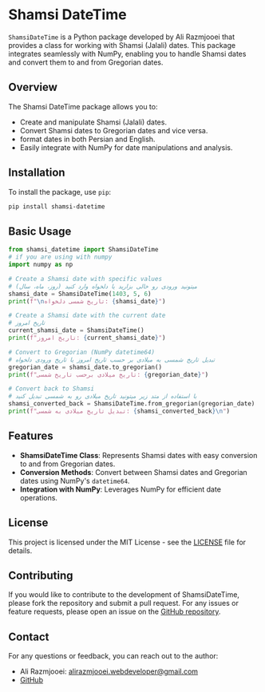 # Shamsi DateTime

`ShamsiDateTime` is a Python package developed by Ali Razmjooei that provides a class for working with Shamsi (Jalali) dates. This package integrates seamlessly with NumPy, enabling you to handle Shamsi dates and convert them to and from Gregorian dates.

## Overview

The Shamsi DateTime package allows you to:

- Create and manipulate Shamsi (Jalali) dates.
- Convert Shamsi dates to Gregorian dates and vice versa.
- format dates in both Persian and English.
- Easily integrate with NumPy for date manipulations and analysis.

## Installation

To install the package, use `pip`:

```sh
pip install shamsi-datetime
```

## Basic Usage

```python
from shamsi_datetime import ShamsiDateTime
# if you are using with numpy
import numpy as np

# Create a Shamsi date with specific values
# میتونید ورودی رو خالی بزارید یا دلخواه وارد کنید (روز، ماه، سال)
shamsi_date = ShamsiDateTime(1403, 5, 6)
print(f"\nتاریخ شمسی دلخواه: {shamsi_date}")

# Create a Shamsi date with the current date
# تاریخ امروز
current_shamsi_date = ShamsiDateTime()
print(f"تاریخ امروز: {current_shamsi_date}")

# Convert to Gregorian (NumPy datetime64)
# تبدیل تاریخ شمسی به میلادی بر حسب تاریخ امروز یا تاریخ ورودی دلخواه
gregorian_date = shamsi_date.to_gregorian()
print(f"تاریخ میلادی برحسب تاریخ شمسی: {gregorian_date}")

# Convert back to Shamsi
# با استفاده از متد زیر میتونید تاریخ میلادی رو به شمسی تبدیل کنید
shamsi_converted_back = ShamsiDateTime.from_gregorian(gregorian_date)
print(f"تبدیل تاریخ میلادی به شمسی: {shamsi_converted_back}\n")
```

## Features

- **ShamsiDateTime Class**: Represents Shamsi dates with easy conversion to and from Gregorian dates.
- **Conversion Methods**: Convert between Shamsi dates and Gregorian dates using NumPy's `datetime64`.
- **Integration with NumPy**: Leverages NumPy for efficient date operations.

## License 

This project is licensed under the MIT License - see the [LICENSE](https://github.com/liebe-developing/shamsi_datetime/blob/main/LICENSE) file for details.

## Contributing

If you would like to contribute to the development of ShamsiDateTime, please fork the repository and submit a pull request. For any issues or feature requests, please open an issue on the [GitHub repository](https://github.com/liebe-developing/shamsi_datetime).

## Contact

For any questions or feedback, you can reach out to the author:

- Ali Razmjooei: [alirazmjooei.webdeveloper@gmail.com](alirazmjooeiwebdeveloper@gmail.com)
- [GitHub](https://github.com/liebe-developing)
